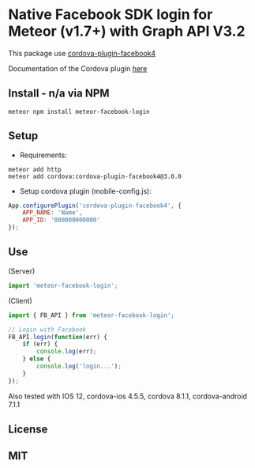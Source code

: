 # Native Facebook SDK login for Meteor (v1.7+) with Graph API V3.2

This package use [cordova-plugin-facebook4](https://www.npmjs.com/package/cordova-plugin-facebook4)

Documentation of the Cordova plugin [here](https://www.npmjs.com/package/cordova-plugin-facebook4)

## Install - n/a via NPM

```
meteor npm install meteor-facebook-login
```

## Setup

- Requirements:

```
meteor add http
meteor add cordova:cordova-plugin-facebook4@3.0.0
```

- Setup cordova plugin (mobile-config.js):

```js
App.configurePlugin('cordova-plugin-facebook4', {
    APP_NAME: 'Name',
    APP_ID: '000000000000'
});
```

## Use

(Server)

```js
import 'meteor-facebook-login';
```

(Client)

```js
import { FB_API } from 'meteor-facebook-login';

// Login with Facebook
FB_API.login(function(err) {
    if (err) {
        console.log(err);
    } else {
        console.log('login...');
    }
});
```

Also tested with IOS 12, cordova-ios 4.5.5, cordova 8.1.1, cordova-android 7.1.1



## License
MIT
- 
